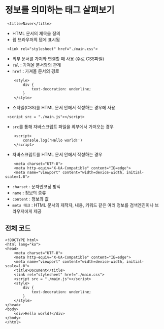 # 정보를 의미하는 태그 살펴보기

```shell
 <title>Naver</title>
```
 - HTML 문서의 제목을 정의
 - 웹 브라우저의 탭에 표시됨

```shell
 <link rel="stylesheet" href="./main.css">
```
 - 외부 문서를 가져와 연결할 때 사용 (주로 CSS파일)
 - `rel` : 가져올 문서와의 관계
 - `href` : 가져올 문서의 경로

```shell
    <style>
        div {
            text-decoration: underline;
        }
    </style>
```
 - 스타일(CSS)를 HTML 문서 안에서 작성하는 경우에 사용

```shell
 <script src = "./main.js"></script>
```
 - `src`를 통해 자바스크립트 파일을 외부에서 가져오는 경우

```shell
    <script>
        console.log('Hello world!')
    </script>
```
 - 자바스크립트를 HTML 문서 안에서 작성하는 경우

```shell
    <meta charset="UTF-8">
    <meta http-equiv="X-UA-Compatible" content="IE=edge">
    <meta name="viewport" content="width=device-width, initial-scale=1.0">
```
 - `charset` : 문자인코딩 방식
 - `name` : 정보의 종류
 - `content` : 정보의 값
 - `meta 태크` : HTML 문서의 제작자, 내용, 키워드 같은 여러 정보를 검색엔진이나 브라우저에게 제공

## 전체 코드

```shell
<!DOCTYPE html>
<html lang="ko">
<head>
    <meta charset="UTF-8">
    <meta http-equiv="X-UA-Compatible" content="IE=edge">
    <meta name="viewport" content="width=device-width, initial-scale=1.0">
    <title>Document</title>
    <link rel="stylesheet" href="./main.css">
    <script src = "./main.js"></script>
    <style>
        div {
            text-decoration: underline;
        }
    </style>
</head>
<body>
    <div>Hello world!</div>
</body>
</html>
```
